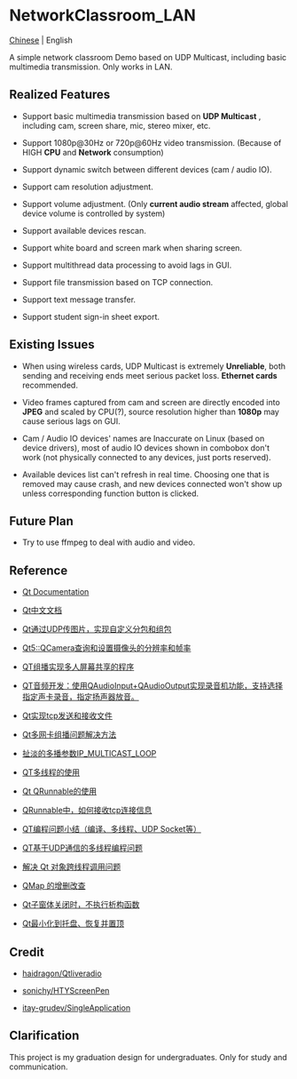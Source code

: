 # NetworkClassroom_LAN
 [Chinese](https://gitee.com/zty199/NetworkClassroom_LAN) | English

 A simple network classroom Demo based on UDP Multicast, including basic multimedia transmission. Only works in LAN.

## Realized Features
* Support basic multimedia transmission based on **UDP Multicast** , including cam, screen share, mic, stereo mixer, etc.

* Support 1080p@30Hz or 720p@60Hz video transmission. (Because of HIGH **CPU** and **Network** consumption)

* Support dynamic switch between different devices (cam / audio IO).

* Support cam resolution adjustment.

* Support volume adjustment. (Only **current audio stream** affected, global device volume is controlled by system)

* Support available devices rescan.

* Support white board and screen mark when sharing screen.

* Support multithread data processing to avoid lags in GUI.

* Support file transmission based on TCP connection.

* Support text message transfer.

* Support student sign-in sheet export.

## Existing Issues
* When using wireless cards, UDP Multicast is extremely **Unreliable**, both sending and receiving ends meet serious packet loss. **Ethernet cards** recommended.

* Video frames captured from cam and screen are directly encoded into **JPEG** and scaled by CPU(?), source resolution higher than **1080p** may cause serious lags on GUI.

* Cam / Audio IO devices' names are Inaccurate on Linux (based on device drivers), most of audio IO devices shown in combobox don't work (not physically connected to any devices, just ports reserved).

* Available devices list can't refresh in real time. Choosing one that is removed may cause crash, and new devices connected won't show up unless corresponding function button is clicked.

## Future Plan
* Try to use ffmpeg to deal with audio and video.

## Reference
* [Qt Documentation](https://doc.qt.io/)

* [Qt中文文档](https://www.qtdoc.cn/)

* [Qt通过UDP传图片，实现自定义分包和组包](https://blog.csdn.net/caoshangpa/article/details/52681572)

* [Qt5::QCamera查询和设置摄像头的分辨率和帧率](https://blog.csdn.net/qq_28581781/article/details/99707091)

* [QT组播实现多人屏幕共享的程序](https://blog.csdn.net/jklinux/article/details/72236372)

* [QT音频开发：使用QAudioInput+QAudioOutput实现录音机功能，支持选择指定声卡录音，指定扬声器放音。](https://blog.csdn.net/xiaolong1126626497/article/details/105669037)

* [Qt实现tcp发送和接收文件](https://blog.csdn.net/weixin_40355471/article/details/110391887)

* [Qt多网卡组播问题解决方法](https://blog.csdn.net/sun_xf1/article/details/106423552)

* [扯淡的多播参数IP_MULTICAST_LOOP](https://blog.csdn.net/weixin_34014277/article/details/89985878)

* [QT多线程的使用](https://www.cnblogs.com/coolcpp/p/qt-thread.html)

* [Qt QRunnable的使用](https://blog.csdn.net/qq_43711348/article/details/103983857)

* [QRunnable中，如何接收tcp连接信息](https://jingyan.baidu.com/article/dca1fa6f140f54f1a440520b.html)

* [QT编程问题小结（编译、多线程、UDP Socket等）](https://blog.csdn.net/rabbitjerry/article/details/70947807)

* [QT基于UDP通信的多线程编程问题](https://blog.csdn.net/kamereon/article/details/49582617)

* [解决 Qt 对象跨线程调用问题](https://blog.csdn.net/u012321968/article/details/108214644)

* [QMap 的增删改查](https://blog.csdn.net/hejinjing_tom_com/article/details/48103455)

* [Qt子窗体关闭时，不执行析构函数](https://blog.csdn.net/u012199908/article/details/40109169)

* [Qt最小化到托盘、恢复并置顶](https://blog.csdn.net/wayrboy/article/details/79117012)

## Credit
* [haidragon/Qtliveradio](https://github.com/haidragon/Qtliveradio)

* [sonichy/HTYScreenPen](https://github.com/sonichy/HTYScreenPen)

* [itay-grudev/SingleApplication](https://github.com/itay-grudev/SingleApplication)

## Clarification
This project is my graduation design for undergraduates. Only for study and communication.
